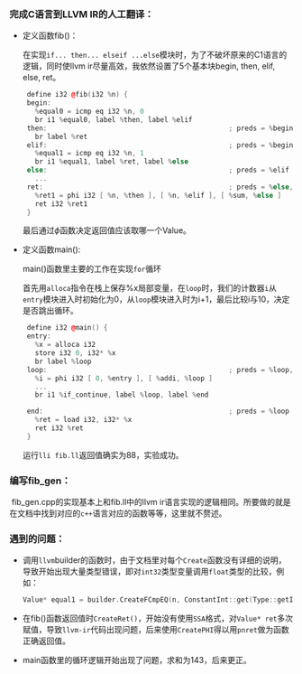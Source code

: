 ### 完成C语言到LLVM IR的人工翻译：

* 定义函数fib()：

  在实现`if... then... elseif ...else`模块时，为了不破坏原来的C1语言的逻辑，同时使llvm ir尽量高效，我依然设置了5个基本块begin, then, elif, else, ret。

  ```c++
   define i32 @fib(i32 %n) {
   begin:
     %equal0 = icmp eq i32 %n, 0
     br i1 %equal0, label %then, label %elif
   then:                                             ; preds = %begin
     br label %ret
   elif:                                             ; preds = %begin
     %equal1 = icmp eq i32 %n, 1
     br i1 %equal1, label %ret, label %else
   else:                                             ; preds = %elif
     ...
   ret:                                              ; preds = %else, %elif, %then
     %ret1 = phi i32 [ %n, %then ], [ %n, %elif ], [ %sum, %else ]
     ret i32 %ret1
   }
  ```

  最后通过$\phi$函数决定返回值应该取哪一个Value。

* 定义函数main():

  main()函数里主要的工作在实现`for`循环

  首先用`alloca`指令在栈上保存%x局部变量，在`loop`时，我们的计数器`i`从`entry`模块进入时初始化为0，从`loop`模块进入时为i+1，最后比较i与10，决定是否跳出循环。

  ```c++
   define i32 @main() {
   entry:
     %x = alloca i32
     store i32 0, i32* %x
     br label %loop
   loop:                                             ; preds = %loop, %entry
     %i = phi i32 [ 0, %entry ], [ %addi, %loop ]
     ...
     br i1 %if_continue, label %loop, label %end

   end:                                              ; preds = %loop
     %ret = load i32, i32* %x
     ret i32 %ret
   }
  ```

  运行`lli fib.ll`返回值确实为88，实验成功。

### 编写fib_gen：

​	fib_gen.cpp的实现基本上和fib.ll中的llvm ir语言实现的逻辑相同。所要做的就是在文档中找到对应的`c++`语言对应的函数等等，这里就不赘述。

### 遇到的问题：

* 调用`llvm`builder的函数时，由于文档里对每个`Create`函数没有详细的说明，导致开始出现大量类型错误，即对`int32`类型变量调用`float`类型的比较，例如：

  ```c++
  Value* equal1 = builder.CreateFCmpEQ(n, ConstantInt::get(Type::getInt32Ty(context), 1, true), "equal1");
  ```

* 在fib()函数返回值时`CreateRet()`，开始没有使用`SSA`格式，对`Value* ret`多次赋值，导致`llvm-ir`代码出现问题，后来使用`CreatePHI`得以用`pnret`做为函数正确返回值。

* main函数里的循环逻辑开始出现了问题，求和为143，后来更正。
